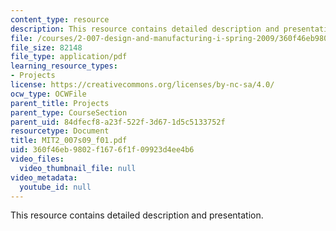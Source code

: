 ```yaml
---
content_type: resource
description: This resource contains detailed description and presentation.
file: /courses/2-007-design-and-manufacturing-i-spring-2009/360f46eb9802f1676f1f09923d4ee4b6_MIT2_007s09_f01.pdf
file_size: 82148
file_type: application/pdf
learning_resource_types:
- Projects
license: https://creativecommons.org/licenses/by-nc-sa/4.0/
ocw_type: OCWFile
parent_title: Projects
parent_type: CourseSection
parent_uid: 84dfecf8-a23f-522f-3d67-1d5c5133752f
resourcetype: Document
title: MIT2_007s09_f01.pdf
uid: 360f46eb-9802-f167-6f1f-09923d4ee4b6
video_files:
  video_thumbnail_file: null
video_metadata:
  youtube_id: null
---
```

This resource contains detailed description and presentation.